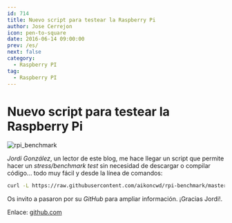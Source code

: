 ```yaml
---
id: 714
title: Nuevo script para testear la Raspberry Pi
author: Jose Cerrejon
icon: pen-to-square
date: 2016-06-14 09:00:00
prev: /es/
next: false
category:
  - Raspberry PI
tag:
  - Raspberry PI
---
```


# Nuevo script para testear la Raspberry Pi

![rpi_benchmark](/images/2016/06/rpi_benchmark.png)

*Jordi González*, un lector de este blog, me hace llegar un script que permite hacer un *stress/benchmark test* sin necesidad de descargar o compilar código... todo muy fácil y desde la línea de comandos:

```bash
curl -L https://raw.githubusercontent.com/aikoncwd/rpi-benchmark/master/rpi-benchmark.sh | sudo bash
```

Os invito a pasaron por su *GitHub* para ampliar información. ¡Gracias Jordi!.

Enlace: [github.com](https://github.com/aikoncwd/rpi-benchmark)